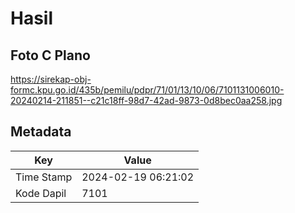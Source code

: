 # Hasil

## Foto C Plano

https://sirekap-obj-formc.kpu.go.id/435b/pemilu/pdpr/71/01/13/10/06/7101131006010-20240214-211851--c21c18ff-98d7-42ad-9873-0d8bec0aa258.jpg


## Metadata

| Key        | Value               |
| ---------- | ------------------- |
| Time Stamp | 2024-02-19 06:21:02 |
| Kode Dapil | 7101                |



